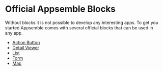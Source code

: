# Official Appsemble Blocks

Without blocks it is not possible to develop any interesting apps. To get you started Appsemble
comes with several official blocks that can be used in any app.

- [Action Button](action-button.md)
- [Detail Viewer](detail-viewer.md)
- [List](list.md)
- [Form](form.md)
- [Map](map.md)
